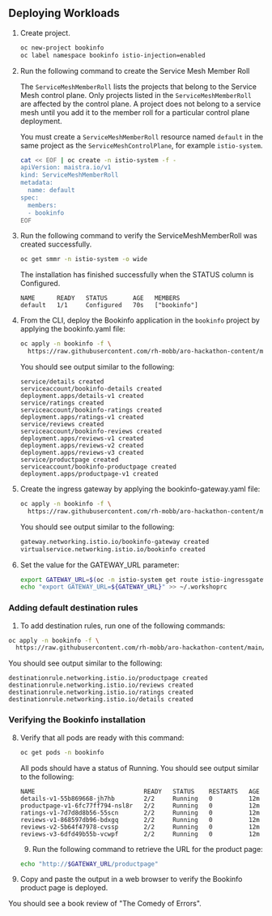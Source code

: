 ## Deploying Workloads

1. Create project.

   ```bash
   oc new-project bookinfo
   oc label namespace bookinfo istio-injection=enabled
   ```

1. Run the following command to create the Service Mesh Member Roll

   The `ServiceMeshMemberRoll` lists the projects that belong to the Service Mesh control plane. Only projects listed in the `ServiceMeshMemberRoll` are affected by the control plane. A project does not belong to a service mesh until you add it to the member roll for a particular control plane deployment.

   You must create a `ServiceMeshMemberRoll` resource named `default` in the same project as the `ServiceMeshControlPlane`, for example `istio-system`.

   ```bash
   cat << EOF | oc create -n istio-system -f -
   apiVersion: maistra.io/v1
   kind: ServiceMeshMemberRoll
   metadata:
     name: default
   spec:
     members:
     - bookinfo
   EOF
   ```

1. Run the following command to verify the ServiceMeshMemberRoll was created successfully.

   ```bash
   oc get smmr -n istio-system -o wide
   ```

   The installation has finished successfully when the STATUS column is Configured.

   ```{.text .no-copy}
   NAME      READY   STATUS       AGE   MEMBERS
   default   1/1     Configured   70s   ["bookinfo"]
   ```

1. From the CLI, deploy the Bookinfo application in the `bookinfo` project by applying the bookinfo.yaml file:

   ```bash
   oc apply -n bookinfo -f \
     https://raw.githubusercontent.com/rh-mobb/aro-hackathon-content/main/aro-content/assets/bookinfo.yaml
   ```

   You should see output similar to the following:

   ```{.text .no-copy}
   service/details created
   serviceaccount/bookinfo-details created
   deployment.apps/details-v1 created
   service/ratings created
   serviceaccount/bookinfo-ratings created
   deployment.apps/ratings-v1 created
   service/reviews created
   serviceaccount/bookinfo-reviews created
   deployment.apps/reviews-v1 created
   deployment.apps/reviews-v2 created
   deployment.apps/reviews-v3 created
   service/productpage created
   serviceaccount/bookinfo-productpage created
   deployment.apps/productpage-v1 created
   ```

1. Create the ingress gateway by applying the bookinfo-gateway.yaml file:

   ```bash
   oc apply -n bookinfo -f \
     https://raw.githubusercontent.com/rh-mobb/aro-hackathon-content/main/aro-content/assets/bookinfo-gateway.yaml
   ```

   You should see output similar to the following:

   ```bash
   gateway.networking.istio.io/bookinfo-gateway created
   virtualservice.networking.istio.io/bookinfo created
   ```

1. Set the value for the GATEWAY_URL parameter:

   ```bash
   export GATEWAY_URL=$(oc -n istio-system get route istio-ingressgateway -o jsonpath='{.spec.host}')
   echo "export GATEWAY_URL=${GATEWAY_URL}" >> ~/.workshoprc
   ```

### Adding default destination rules

1. To add destination rules, run one of the following commands:

```bash
oc apply -n bookinfo -f \
  https://raw.githubusercontent.com/rh-mobb/aro-hackathon-content/main/aro-content/assets/destination-rule-all.yaml
```

You should see output similar to the following:

```{.text .no-copy}
destinationrule.networking.istio.io/productpage created
destinationrule.networking.istio.io/reviews created
destinationrule.networking.istio.io/ratings created
destinationrule.networking.istio.io/details created
```

### Verifying the Bookinfo installation

8. Verify that all pods are ready with this command:

   ```bash
   oc get pods -n bookinfo
   ```

   All pods should have a status of Running. You should see output similar to the following:

   ```{.text .no-copy}
   NAME                              READY   STATUS    RESTARTS   AGE
   details-v1-55b869668-jh7hb        2/2     Running   0          12m
   productpage-v1-6fc77ff794-nsl8r   2/2     Running   0          12m
   ratings-v1-7d7d8d8b56-55scn       2/2     Running   0          12m
   reviews-v1-868597db96-bdxgq       2/2     Running   0          12m
   reviews-v2-5b64f47978-cvssp       2/2     Running   0          12m
   reviews-v3-6dfd49b55b-vcwpf       2/2     Running   0          12m
   ```

   9. Run the following command to retrieve the URL for the product page:

   ```bash
   echo "http://$GATEWAY_URL/productpage"
   ```

10. Copy and paste the output in a web browser to verify the Bookinfo product page is deployed.

   You should see a book review of "The Comedy of Errors".
